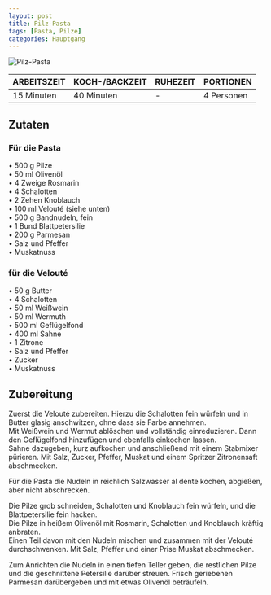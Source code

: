 ```yaml
---
layout: post
title: Pilz-Pasta
tags: [Pasta, Pilze]
categories: Hauptgang
---
```



![Pilz-Pasta](/assets/images/Pilz-Pasta.jpg)

| ARBEITSZEIT | KOCH-/BACKZEIT | RUHEZEIT | PORTIONEN |
|--------------|--------------|--------------|--------------|
| 15 Minuten | 40 Minuten | - | 4 Personen |


## Zutaten
### Für die Pasta
• 500 g Pilze    
• 50 ml Olivenöl  
• 4 Zweige Rosmarin  
• 4 Schalotten  
• 2 Zehen Knoblauch  
• 100 ml Velouté (siehe unten)  
• 500 g Bandnudeln, fein  
• 1 Bund Blattpetersilie  
• 200 g Parmesan  
• Salz und Pfeffer  
• Muskatnuss  
   
### für die Velouté 
• 50 g Butter  
• 4 Schalotten  
• 50 ml Weißwein  
• 50 ml Wermuth  
• 500 ml Geflügelfond  
• 400 ml Sahne  
• 1 Zitrone  
• Salz und Pfeffer  
• Zucker  
• Muskatnuss  
  

 
## Zubereitung
Zuerst die Velouté zubereiten. Hierzu die Schalotten fein würfeln und in Butter glasig anschwitzen, ohne dass sie Farbe annehmen.  
Mit Weißwein und Wermut ablöschen und vollständig einreduzieren. Dann den Geflügelfond hinzufügen und ebenfalls einkochen lassen.  
Sahne dazugeben, kurz aufkochen und anschließend mit einem Stabmixer pürieren. Mit Salz, Zucker, Pfeffer, Muskat und einem Spritzer Zitronensaft abschmecken.

Für die Pasta die Nudeln in reichlich Salzwasser al dente kochen, abgießen, aber nicht abschrecken.

Die Pilze grob schneiden, Schalotten und Knoblauch fein würfeln, und die Blattpetersilie fein hacken.  
Die Pilze in heißem Olivenöl mit Rosmarin, Schalotten und Knoblauch kräftig anbraten.  
Einen Teil davon mit den Nudeln mischen und zusammen mit der Velouté durchschwenken. Mit Salz, Pfeffer und einer Prise Muskat abschmecken.

Zum Anrichten die Nudeln in einen tiefen Teller geben, die restlichen Pilze und die geschnittene Petersilie darüber streuen. Frisch geriebenen Parmesan darübergeben und mit etwas Olivenöl beträufeln.
